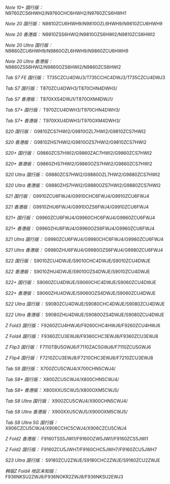 *Note 10+ 国行版：*
N9760ZCS6HWH2/N9760CHC6HWH2/N9760ZCS6HWH1

*Note 20 国行版：*
N9810ZCU6HWH9/N9810OZL6HWH9/N9810ZCU6HWH9

*Note 20 香港版：*
N9810ZSS6HWI2/N9810OZS6HWI2/N9810ZCS6HWI2

*Note 20 Ultra 国行版：*
N9860ZCU6HWH9/N9860OZL6HWH9/N9860ZCU6HWH9

*Note 20 Ultra 香港版：*
N9860ZSS6HWI2/N9860OZS6HWI2/N9860ZCS6HWI2

*Tab S7 FE 国行版：*
T735CZCU4DWJ3/T735CCHC4DWJ3/T735CZCU4DWJ3

*Tab S7 国行版：*
T870ZCU4DWH3/T870CHN4DWH3/

*Tab S7 香港版：*
T870XXS4DWJ1/T870OXM4DWJ1/

*Tab S7+ 国行版：*
T970ZCU4DWH3/T970CHN4DWH3/

*Tab S7+ 香港版：*
T970XXU4DWH3/T970OXM4DWH3/

*S20 国行版：*
G9810ZCS7HWI2/G9810OZL7HWI2/G9810ZCS7HWI2

*S20 香港版：*
G9810ZHS7HWI2/G9810OZS7HWI2/G9810ZCS7HWI2

*S20+ 国行版：*
G9860ZCS7HWI2/G9860ZAC7HWI2/G9860ZCS7HWI2

*S20+ 香港版：*
G9860ZHS7HWI2/G9860OZS7HWI2/G9860ZCS7HWI2

*S20 Ultra 国行版：*
G9880ZCS7HWI2/G9880OZL7HWI2/G9880ZCS7HWI2

*S20 Ultra 香港版：*
G9880ZHS7HWI2/G9880OZS7HWI2/G9880ZCS7HWI2

*S21 国行版：*
G9910ZCU6FWJ4/G9910CHC6FWJ4/G9910ZCU6FWJ4

*S21 香港版：*
G9910ZHU6FWJ4/G9910OZS6FWJ4/G9910ZCU6FWJ4

*S21+ 国行版：*
G9960ZCU6FWJ4/G9960CHC6FWJ4/G9960ZCU6FWJ4

*S21+ 香港版：*
G9960ZHU6FWJ4/G9960OZS6FWJ4/G9960ZCU6FWJ4

*S21 Ultra 国行版：*
G9980ZCU6FWJ4/G9980CHC6FWJ4/G9980ZCU6FWJ4

*S21 Ultra 香港版：*
G9980ZHU6FWJ4/G9980OZS6FWJ4/G9980ZCU6FWJ4

*S22 国行版：*
S9010ZCU4DWJE/S9010CHC4DWJE/S9010ZCU4DWJE

*S22 香港版：*
S9010ZHU4DWJE/S9010OZS4DWJE/S9010ZCU4DWJE

*S22+ 国行版：*
S9060ZCU4DWJE/S9060CHC4DWJE/S9060ZCU4DWJE

*S22+ 香港版：*
S9060ZHU4DWJE/S9060OZS4DWJE/S9060ZCU4DWJE

*S22 Ultra 国行版：*
S9080ZCU4DWJE/S9080CHC4DWJE/S9080ZCU4DWJE

*S22 Ultra 香港版：*
S9080ZHU4DWJE/S9080OZS4DWJE/S9080ZCU4DWJE

*Z Fold3 国行版：*
F9260ZCU4HWJ6/F9260CHC4HWJ6/F9260ZCU4HWJ6

*Z Fold4 国行版：*
F9360ZCU3EWJ8/F9360CHC3EWJ8/F9360ZCU3EWJ8

*Z Flip3 国行版：*
F7110TBU5GWJ6/F7110ZAC5GWJ6/F7110ZCU5GWJ6

*Z Flip4 国行版：*
F7210ZCU3EWJ8/F7210CHC3EWJ8/F7210ZCU3EWJ8

*Tab S8 国行版：*
X700ZCU5CWJ4/X700CHN5CWJ4/

*Tab S8+ 国行版：*
X800ZCU5CWJ4/X800CHN5CWJ4/

*Tab S8+ 香港版：*
X800XXU5CWJ5/X800OXM5CWJ5/

*Tab S8 Ultra 国行版：*
X900ZCU5CWJ4/X900CHN5CWJ4/

*Tab S8 Ultra 香港版：*
X900XXU5CWJ5/X900OXM5CWJ5/

*Tab S8 Ultra 5G 国行版：*
X906CZCU5CWJ4/X906CCHC5CWJ4/X906CZCU5CWJ4

*Z Fold2 香港版：*
F9160TSS5JWI1/F9160OZW5JWI1/F9160ZCS5JWI1

*Z Fold2 国行版：*
F9160ZCU5JWH7/F9160CHC5JWH7/F9160ZCU5JWH7

*S23 Ultra 国行版：*
S9180ZCU2ZWJE/S9180CHC2ZWJE/S9180ZCU2ZWJE

*韩版Z Fold4 地区未知版：*
F936NKSU2ZWJ8/F936NOKR2ZWJ8/F936NKSU2EWJ3

